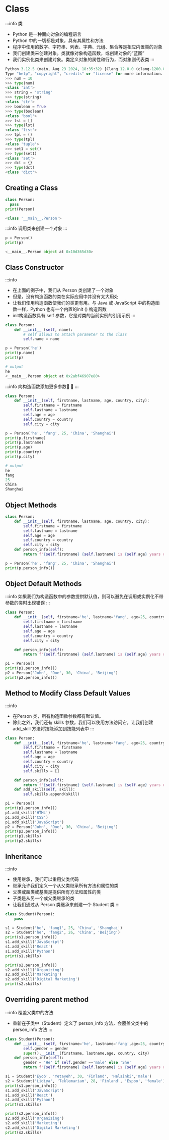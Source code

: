 


# Class

:::info 类
- Python 是一种面向对象的编程语言
- Python 中的一切都是对象，具有其属性和方法
- 程序中使用的数字、字符串、列表、字典、元组、集合等是相应内置类的对象
- 我们创建类来创建对象。类就像对象构造函数，或创建对象的“蓝图”
- 我们实例化类来创建对象。类定义对象的属性和行为，而对象则代表类
:::
```py
Python 3.12.5 (main, Aug 23 2024, 18:35:32) [Clang 12.0.0 (clang-1200.0.32.29)] on darwin
Type "help", "copyright", "credits" or "license" for more information.
>>> num = 10
>>> type(num)
<class 'int'>
>>> string = 'string'
>>> type(string)
<class 'str'>
>>> boolean = True
>>> type(boolean)
<class 'bool'>
>>> lst = []
>>> type(lst)
<class 'list'>
>>> tpl = ()
>>> type(tpl)
<class 'tuple'>
>>> set1 = set()
>>> type(set1)
<class 'set'>
>>> dct = {}
>>> type(dct)
<class 'dict'>
```

## Creating a Class

```py
class Person:
  pass
print(Person)

<class '__main__.Person'>
```

:::info 调用类来创建一个对象
:::
```py
p = Person()
print(p)

<__main__.Person object at 0x10d365d30>
```

## Class Constructor

:::info
- 在上面的例子中，我们从 Person 类创建了一个对象
- 但是，没有构造函数的类在实际应用中并没有太大用处
- 让我们使用构造函数使我们的类更有用。与 Java 或 JavaScript 中的构造函数一样，Python 也有一个内置的init () 构造函数
- init构造函数具有 self 参数，它是对类的当前实例的引用示例
:::


```py
class Person:
	def __init__ (self, name):
		# self allows to attach parameter to the class
		self.name = name

p = Person('he')
print(p.name)
print(p)

# output
he
<__main__.Person object at 0x2abf46907e80>
```
:::info 向构造函数添加更多参数:tada: :100:
:::




```py
class Person:
	def __init__(self, firstname, lastname, age, country, city):
		self.firstname = firstname
		self.lastname = lastname
		self.age = age
		self.country = country
		self.city = city

p = Person('he', 'fang', 25, 'China', 'Shanghai')
print(p.firstname)
print(p.lastname)
print(p.age)
print(p.country)
print(p.city)

# output
he
fang
25
China
Shanghai
```



## Object Methods

```py
class Person:
	def __init__(self, firstname, lastname, age, country, city):
		self.firstname = firstname
		self.lastname = lastname
		self.age = age
		self.country = country
		self.city = city
	def person_info(self):
		return f'{self.firstname} {self.lastname} is {self.age} years old. He lives in {self.city}, {self.country}'

p = Person('he', 'fang', 25, 'China', 'Shanghai')
print(p.person_info())
```

## Object Default Methods

:::info
如果我们为构造函数中的参数提供默认值，则可以避免在调用或实例化不带参数的类时出现错误
:::
```py
class Person:
	def __init__(self, firstname='he', lastname='fang', age=25, country='China', city='Shanghai'):
		self.firstname = firstname
		self.lastname = lastname
		self.age = age
		self.country = country
		self.city = city

	def person_info(self):
		return f'{self.firstname} {self.lastname} is {self.age} years old. He lives in {self.city}, {self.country}.'

p1 = Person()
print(p1.person_info())
p2 = Person('John', 'Doe', 30, 'China', 'Beijing')
print(p2.person_info())
```

## Method to Modify Class Default Values
:::info
- 在Person 类，所有构造函数参数都有默认值。
- 除此之外，我们还有 skills 参数，我们可以使用方法访问它。让我们创建 add_skill 方法将技能添加到技能列表中
:::

```py
class Person:
	def __init__(self, firstname='he', lastname='fang', age=25, country='China', city='Shanghai'):
		self.firstname = firstname
		self.lastname = lastname
		self.age = age
		self.country = country
		self.city = city
		self.skills = []

	def person_info(self):
		return f'{self.firstname} {self.lastname} is {self.age} years old. He lives in {self.city}, {self.country}.'
	def add_skill(self, skill):
		self.skills.append(skill)

p1 = Person()
print(p1.person_info())
p1.add_skill('HTML')
p1.add_skill('CSS')
p1.add_skill('JavaScript')
p2 = Person('John', 'Doe', 30, 'China', 'Beijing')
print(p2.person_info())
print(p1.skills)
print(p2.skills)
```

## Inheritance

:::info
- 使用继承，我们可以重用父类代码
- 继承允许我们定义一个从父类继承所有方法和属性的类
- 父类或超类或基类是提供所有方法和属性的类
- 子类是从另一个或父类继承的类
- 让我们通过从 Person 类继承来创建一个 Student 类
:::
```py
class Student(Person):
	pass

s1 = Student('he', 'fang1', 25, 'China', 'Shanghai')
s2 = Student('he', 'fang2', 26, 'China', 'Beijing')
print(s1.person_info())
s1.add_skill('JavaScript')
s1.add_skill('React')
s1.add_skill('Python')
print(s1.skills)

print(s2.person_info())
s2.add_skill('Organizing')
s2.add_skill('Marketing')
s2.add_skill('Digital Marketing')
print(s2.skills)
```

## Overriding parent method
:::info 覆盖父类中的方法
- 重新在子类中（Student）定义了 person_info 方法，会覆盖父类中的 person_info 方法
:::
```py
class Student(Person):
	def __init__ (self, firstname='he', lastname='fang',age=25, country='China', city='Shanghai', gender='male'):
		self.gender = gender
		super().__init__(firstname, lastname,age, country, city)
	def person_info(self):
		gender = 'He' if self.gender =='male' else 'She'
		return f'{self.firstname} {self.lastname} is {self.age} years old. {gender} lives in {self.city}, {self.country}.'

s1 = Student('Eyob', 'Yetayeh', 30, 'Finland', 'Helsinki','male')
s2 = Student('Lidiya', 'Teklemariam', 28, 'Finland', 'Espoo', 'female')
print(s1.person_info())
s1.add_skill('JavaScript')
s1.add_skill('React')
s1.add_skill('Python')
print(s1.skills)

print(s2.person_info())
s2.add_skill('Organizing')
s2.add_skill('Marketing')
s2.add_skill('Digital Marketing')
print(s2.skills)
```